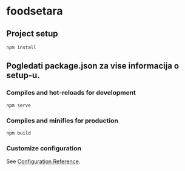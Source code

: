 # foodsetara

## Project setup
```
npm install
```
## Pogledati package.json za vise informacija o setup-u.


### Compiles and hot-reloads for development
```
npm serve
```

### Compiles and minifies for production
```
npm build
```

### Customize configuration
See [Configuration Reference](https://cli.vuejs.org/config/).
